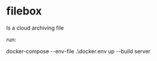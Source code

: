 # filebox
Is a cloud archiving file



run:

docker-compose --env-file .\docker.env   up   --build  server